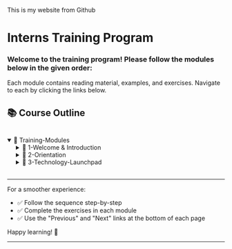 This is my website from Github
# Interns Training Program  

### Welcome to the training program! Please follow the modules below in the given order:
Each module contains reading material, examples, and exercises. Navigate to each by clicking the links below.

## 📚 Course Outline
<br>
<details open>
  <summary>📂 Training-Modules</summary>
    <ul style="list-style:none; margin:0; padding-left:20px;">
  <details>
    <summary>📂 1-Welcome & Introduction</summary>
    <ul style="list-style:none; margin:0; padding-left:20px;">
      <li style="list-style:none; margin:0; padding:0;">🧑‍💻 <a href="Welcome-Page.md">Welcome Page</a></li>
      <li style="list-style:none; margin:0; padding:0;">🎯 <a href="Training-Modules/1-Welcome-Introduction/02-Target-Audience.md">Target Audience</a></li>
    </ul>
  </details>
  <details>
    <summary>📂 2-Orientation</summary>
    <ul style="list-style:none; margin:0; padding-left:20px;">
    <details>
      <summary>📂 Soft-Skills</summary>
      <ul style="list-style:none; margin:0; padding-left:20px;">
        <li style="list-style:none; margin:0; padding:0;">📑 <a href="Training-Modules/2-Orientation/Soft-Skills/03-Soft-Skills.md">Soft Skills</a></li>
        <li style="list-style:none; margin:0; padding:0;">📑 <a href="Training-Modules/2-Orientation/Soft-Skills/04-Purpose.md">Purpose</a></li>
        <li style="list-style:none; margin:0; padding:0;">📑 <a href="Training-Modules/2-Orientation/Soft-Skills/05-Action-Bias.md">Action Bias</a></li>
        <li style="list-style:none; margin:0; padding:0;">📑 <a href="Training-Modules/2-Orientation/Soft-Skills/06-Kindness.md">Kindness</a></li>
        <li style="list-style:none; margin:0; padding:0;">📑 <a href="Training-Modules/2-Orientation/Soft-Skills/07-Gratitude.md">Gratitude</a></li>
        <li style="list-style:none; margin:0; padding:0;">📑 <a href="Training-Modules/2-Orientation/Soft-Skills/08-Acceptance.md">Acceptance</a></li>
        <li style="list-style:none; margin:0; padding:0;">📑 <a href="Training-Modules/2-Orientation/Soft-Skills/09-Devotion.md">Devotion</a></li>
        <li style="list-style:none; margin:0; padding:0;">📑 <a href="Training-Modules/2-Orientation/Soft-Skills/10-First-Principles-Thinking.md">First Principles Thinking</a></li>
        <li style="list-style:none; margin:0; padding:0;">❓ <a href="Training-Modules/2-Orientation/Soft-Skills/11-5Whys.md">Reasoning</a></li>
        <li style="list-style:none; margin:0; padding:0;">📑 <a href="Training-Modules/2-Orientation/Soft-Skills/Truth-Seeking.md">Truth Seeking</a></li>
      </ul>
    </details>
    <details>
      <summary>📂 Essential-Work-Practices</summary>
      <ul style="list-style:none; margin:0; padding-left:20px;">
        <li style="list-style:none; margin:0; padding:0;">🔧 <a href="Training-Modules/2-Orientation/Essential-Work-Practices/12-Essential-Work-Practices.md">Essential Work Practices</a></li>
        <li style="list-style:none; margin:0; padding:0;">✋ <a href="Training-Modules/2-Orientation/Essential-Work-Practices/13-Showing-Up.md">Showing Up</a></li>
        <li style="list-style:none; margin:0; padding:0;">🔭 <a href="Training-Modules/2-Orientation/Essential-Work-Practices/14-Accountability.md">Accountability</a></li>
        <li style="list-style:none; margin:0; padding:0;">📢 <a href="Training-Modules/2-Orientation/Essential-Work-Practices/15-Communication.md">Communication</a></li>
        <li style="list-style:none; margin:0; padding:0;">📑 <a href="Training-Modules/2-Orientation/Essential-Work-Practices/16-Feedback-Culture.md">Feedback-Culture</a></li>
        <li style="list-style:none; margin:0; padding:0;">⏰ <a href="Training-Modules/2-Orientation/Essential-Work-Practices/17-Time-Management.md">Time Management</a></li>
      </ul>
    </details>
    <details>
      <summary>📂 Learning-to-Learn</summary>
      <ul style="list-style:none; margin:0; padding-left:20px;">
        <li style="list-style:none; margin:0; padding:0;">📚 <a href="Training-Modules/2-Orientation/Learning-to-Learn/18-Learning-To-Learn.md">Learning To Learn</a></li>
        <li style="list-style:none; margin:0; padding:0;">🍴 <a href="Training-Modules/2-Orientation/Learning-to-Learn/19-Culinary-To-Tech.md">Culinary To Tech</a></li>
        <li style="list-style:none; margin:0; padding:0;">📑 <a href="Training-Modules/2-Orientation/Learning-to-Learn/20-Compounding-Learning.md">Compounding Learning</a></li>
      </ul>
    </details>
    <details>
      <summary>📂 Building Careers</summary>
      <ul style="list-style:none; margin:0; padding-left:20px;">
        <li style="list-style:none; margin:0; padding:0;">🚀 <a href="Training-Modules/2-Orientation/Building-Career/Building-Career.md">Building a Career</a></li>
        <li style="list-style:none; margin:0; padding:0;">🏃 <a href="Training-Modules/2-Orientation/Building-Career/Health-Wealth-Happiness.md">Health Wealth-Happiness</a></li>
        <li style="list-style:none; margin:0; padding:0;">💻 <a href="Training-Modules/2-Orientation/Building-Career/Key-Professional-Skills.md">Key Professional Skills</a></li>
        <li style="list-style:none; margin:0; padding:0;">📈 <a href="Training-Modules/2-Orientation/Building-Career/Portfolio.md">Portfolio</a></li>
        <li style="list-style:none; margin:0; padding:0;">💰 <a href="Training-Modules/2-Orientation/Building-Career/Financial-Management.md">Financial Management</a></li>
        <li style="list-style:none; margin:0; padding:0;">📑 <a href="Training-Modules/2-Orientation/Building-Career/Teams-in-Tech-Company.md">Teams in a Tech Company</a></li>
        <li style="list-style:none; margin:0; padding:0;">📑 <a href="Training-Modules/2-Orientation/Building-Career/Entrepreneur.md">Entrepreneur</a></li>
      </ul>
    </details>
    </ul>
  </details>
  <details>
    <summary>📂 3-Technology-Launchpad</summary>
    <ul style="list-style:none; margin:0; padding-left:20px;">
    <details>
      <summary>📂 Basics</summary>
      <ul style="list-style:none; margin:0; padding-left:20px;">
        <li style="list-style:none; margin:0; padding:0;">📑 <a href="Training-Modules/3-Technology-Launchpad/Basics/Input-Devices.md">Input Devices</a></li>
        <li style="list-style:none; margin:0; padding:0;">📑 <a href="Training-Modules/3-Technology-Launchpad/Basics/Coding-Practices.md">Coding Practices</a></li>
        <li style="list-style:none; margin:0; padding:0;">📑 <a href="Training-Modules/3-Technology-Launchpad/Basics/Virtual-Teams.md">Virtual Teams</a></li>
        <li style="list-style:none; margin:0; padding:0;">📑 <a href="Training-Modules/3-Technology-Launchpad/Basics/Other-Software-Applications.md">Other Software Applications</a></li>
      </ul>
    </details>
    <details>
      <summary>📂 EfficientUse-AI-Tools</summary>
      <ul style="list-style:none; margin:0; padding-left:20px;">
        <li style="list-style:none; margin:0; padding:0;">📑 <a href="Training-Modules/3-Technology-Launchpad/EfficientUse-AI-Tools/Using-AI.md">Using AI</a></li>
        <li style="list-style:none; margin:0; padding:0;">📑 <a href="Training-Modules/3-Technology-Launchpad/EfficientUse-AI-Tools/LLM-Introduction.md">LLM Introduction</a></li>
        <li style="list-style:none; margin:0; padding:0;">📑 <a href="Training-Modules/3-Technology-Launchpad/EfficientUse-AI-Tools/V0net.md">Generative UI</a></li>
        <li style="list-style:none; margin:0; padding:0;">📑 <a href="Training-Modules/3-Technology-Launchpad/EfficientUse-AI-Tools/Inter-Disciplinary.md">Inter Disciplinary</a></li>
      </ul>
    </details>
    <details>
      <summary>📂 Version-Control</summary>
      <ul style="list-style:none; margin:0; padding-left:20px;">
        <li style="list-style:none; margin:0; padding:0;">📑 <a href="Training-Modules/3-Technology-Launchpad/Version-Control/git.md">Git</a></li>
        <li style="list-style:none; margin:0; padding:0;">📑 <a href="Training-Modules/3-Technology-Launchpad/Version-Control/docker.md">Docker</a></li>
      </ul>
    </details>
    <details>
      <summary>📂 Content-Development</summary>
      <ul style="list-style:none; margin:0; padding-left:20px;">
        <li style="list-style:none; margin:0; padding:0;">📑 <a href="Training-Modules/3-Technology-Launchpad/Content-Development/Content-Development.md">Content Development</a></li>
        <li style="list-style:none; margin:0; padding:0;">📑 <a href="Training-Modules/3-Technology-Launchpad/Content-Development/Documents.md">Documents</a></li>
        <li style="list-style:none; margin:0; padding:0;">📑 <a href="Training-Modules/3-Technology-Launchpad/Content-Development/Spreadsheets.md">Spreadsheets</a></li>
        <li style="list-style:none; margin:0; padding:0;">📑 <a href="Training-Modules/3-Technology-Launchpad/Content-Development/Office-Tools.md">Office Tools</a></li>
        <li style="list-style:none; margin:0; padding:0;">📑 <a href="Training-Modules/3-Technology-Launchpad/Content-Development/index.md">index</a></li>
        <li style="list-style:none; margin:0; padding:0;">📑 <a href="Training-Modules/3-Technology-Launchpad/Content-Development/jupyter-colab.md">jupyter colab</a></li>
        <li style="list-style:none; margin:0; padding:0;">📑 <a href="Training-Modules/3-Technology-Launchpad/Content-Development/markdown.md">Markdown</a></li>
      </ul>
    </details>
    <details>
      <summary>📂 IT-Infrastructure</summary>
      <ul style="list-style:none; margin:0; padding-left:20px;">
        <li style="list-style:none; margin:0; padding:0;">📑 <a href="Training-Modules/3-Technology-Launchpad/IT-Infrastructure/IT-Infrastructure.md">IT Infrastructure</a></li>
        <li style="list-style:none; margin:0; padding:0;">📑 <a href="Training-Modules/3-Technology-Launchpad/IT-Infrastructure/Operating-Systems.md">Operating Systems</a></li>
        <li style="list-style:none; margin:0; padding:0;">📑 <a href="Training-Modules/3-Technology-Launchpad/IT-Infrastructure/Distributed-Computing.md">Distributed Computing</a></li>
        <li style="list-style:none; margin:0; padding:0;">📑 <a href="Training-Modules/3-Technology-Launchpad/IT-Infrastructure/Cloud-Computing.md">Cloud Computing</a></li>
        <li style="list-style:none; margin:0; padding:0;">📑 <a href="Training-Modules/3-Technology-Launchpad/IT-Infrastructure/Containers.md">Containers</a></li>
        <li style="list-style:none; margin:0; padding:0;">📑 <a href="Training-Modules/3-Technology-Launchpad/IT-Infrastructure/Server-Systems.md">Server Systems</a></li>
        <li style="list-style:none; margin:0; padding:0;">📑 <a href="Training-Modules/3-Technology-Launchpad/IT-Infrastructure/Virtualization.md">Virtualization</a></li>
      </ul>
    </details>
    <details>
      <summary>📂 Databases</summary>
      <ul style="list-style:none; margin:0; padding-left:20px;">
        <li style="list-style:none; margin:0; padding:0;">📑 <a href="Training-Modules/3-Technology-Launchpad/Databases/Databases.md">Databases</a></li>
        <li style="list-style:none; margin:0; padding:0;">📑 <a href="Training-Modules/3-Technology-Launchpad/Databases/NoSql.md">NoSql</a></li>
        <li style="list-style:none; margin:0; padding:0;">📑 <a href="Training-Modules/3-Technology-Launchpad/Databases/sql.md">Sql</a></li>
      </ul>
    </details>
    <details>
      <summary>📂 Networking-Concepts</summary>
      <ul style="list-style:none; margin:0; padding-left:20px;">
        <li style="list-style:none; margin:0; padding:0;">📑 <a href="Training-Modules/3-Technology-Launchpad/Networking-Concepts/Basics of Networking.md">Introduction to Networking</a></li>
        <li style="list-style:none; margin:0; padding:0;">📑 <a href="Training-Modules/3-Technology-Launchpad/Networking-Concepts/IP_Addressing.md">IP Addressing (IPv4 & IPv6)</a></li>
        <li style="list-style:none; margin:0; padding:0;">📑 <a href="Training-Modules/3-Technology-Launchpad/Networking-Concepts/MACAddress.md">MAC Address</a></li>
        <li style="list-style:none; margin:0; padding:0;">📑 <a href="Training-Modules/3-Technology-Launchpad/Networking-Concepts/OSI_TCPIP_Models.md">OSI & TCP/IP Models</a></li>
        <li style="list-style:none; margin:0; padding:0;">📑 <a href="Training-Modules/3-Technology-Launchpad/Networking-Concepts/TCP_UDP.md">TCP vs UDP</a></li>
        <li style="list-style:none; margin:0; padding:0;">📑 <a href="Training-Modules/3-Technology-Launchpad/Networking-Concepts/Ports_Protocols.md">Ports & Protocols</a></li>
        <li style="list-style:none; margin:0; padding:0;">📑 <a href="Training-Modules/3-Technology-Launchpad/Networking-Concepts/DNS.md">DNS (Domain Name System)</a></li>
        <li style="list-style:none; margin:0; padding:0;">📑 <a href="Training-Modules/3-Technology-Launchpad/Networking-Concepts/Client-Servermodel.md">Client-Server model</a></li>
        <li style="list-style:none; margin:0; padding:0;">📑 <a href="Training-Modules/3-Technology-Launchpad/Networking-Concepts/VPN.md">VPN (Virtual Private Network)</a></li>        
        <li style="list-style:none; margin:0; padding:0;">📑 <a href="Training-Modules/3-Technology-Launchpad/Networking-Concepts/DOS_DDOS.md">DoS and DDoS Attacks</a></li>
        <li style="list-style:none; margin:0; padding:0;">📑 <a href="Training-Modules/3-Technology-Launchpad/Networking-Concepts/Key_Terms.md">Key Terms</a></li>
        <li style="list-style:none; margin:0; padding:0;">📑 <a href="Training-Modules/3-Technology-Launchpad/Networking-Concepts/Resources.md">References & Resources</a></li>
      </ul>
    </details>
        <details>      
      <summary>📂 Software-Development</summary>
      <ul style="list-style:none; margin:0; padding-left:20px;">
      <details>
        <summary>📂 AIAgents-AgenticAI-MCP</summary>
        <ul style="list-style:none; margin:0; padding-left:20px;">
          <li style="list-style:none; margin:0; padding:0;">📑 <a href="Training-Modules/3-Technology-Launchpad/Software-Development/AIAgents-AgenticAI-MCP/AI-Agents-LangChain.md">AI Agents - LangChain</a></li>
          <li style="list-style:none; margin:0; padding:0;">📑 <a href="Training-Modules/3-Technology-Launchpad/Software-Development/AIAgents-AgenticAI-MCP/mcp_server.md">MCP Server</a></li>
        </ul>
      </details>
      <details>
        <summary>📂 Server-Development</summary>
        <ul style="list-style:none; margin:0; padding-left:20px;">
          <li style="list-style:none; margin:0; padding:0;">📑 <a href="Training-Modules/3-Technology-Launchpad/Software-Development/Server-Development/REST-API.md">REST-API</a></li>
          <li style="list-style:none; margin:0; padding:0;">📑 <a href="Training-Modules/3-Technology-Launchpad/Software-Development/Server-Development/http-api.md">http-api</a></li>
          <li style="list-style:none; margin:0; padding:0;">📑 <a href="Training-Modules/3-Technology-Launchpad/Software-Development/Server-Development/shell-scripting.md">shell-scripting</a></li>
        </ul>
      </details>
      <details>
        <summary>📂 Testing</summary>
        <ul style="list-style:none; margin:0; padding-left:20px;">
          <li style="list-style:none; margin:0; padding:0;">📑 <a href="Training-Modules/3-Technology-Launchpad/Software-Development/Testing/Testing.md">Testing</a></li>
        </ul>
      </details>
      <details>
        <summary>📂 Deployment</summary>
        <ul style="list-style:none; margin:0; padding-left:20px;">
          <li style="list-style:none; margin:0; padding:0;">📑 <a href="Training-Modules/3-Technology-Launchpad/Software-Development/Deployment/Deployment.md">Deployment</a></li>
        </ul>
      </details>
      <details>
        <summary>📂 Web-App-Dev</summary>
        <ul style="list-style:none; margin:0; padding-left:20px;">
          <li style="list-style:none; margin:0; padding:0;">📑 <a href="Training-Modules/3-Technology-Launchpad/Software-Development/Web-App-Dev/css.md">CSS</a></li>
          <li style="list-style:none; margin:0; padding:0;">📑 <a href="Training-Modules/3-Technology-Launchpad/Software-Development/Web-App-Dev/html.md">HTML</a></li>
          <li style="list-style:none; margin:0; padding:0;">📑 <a href="Training-Modules/3-Technology-Launchpad/Software-Development/Web-App-Dev/react.md">React</a></li>
          <li style="list-style:none; margin:0; padding:0;">📑 <a href="Training-Modules/3-Technology-Launchpad/Software-Development/Web-App-Dev/Full-Stack.md">Full Stack Development</a></li>
        </ul>
      </details>
      </ul>
    </details>
    <details>
      <summary>📂 Cybersecurity</summary>
      <ul style="list-style:none; margin:0; padding-left:20px;">
        <li style="list-style:none; margin:0; padding:0;">📑 <a href="Training-Modules/3-Technology-Launchpad/Cybersecurity/Cybersecurity.md">Cybersecurity</a></li>
      </ul>
    </details>
    <details>
      <summary>📂 Compliance</summary>
      <ul style="list-style:none; margin:0; padding-left:20px;">
        <li style="list-style:none; margin:0; padding:0;">📑 <a href="Training-Modules/3-Technology-Launchpad/Compliance/Compliance-Standards.md">Compliance Standards</a></li>
      </ul>
    </details>
    <details>
      <summary>📂 Data-Literacy</summary>
      <ul style="list-style:none; margin:0; padding-left:20px;">
        <li style="list-style:none; margin:0; padding:0;">📑 <a href="Training-Modules/3-Technology-Launchpad/Data-Literacy/Data-Governance.md">Data Governance</a></li>
        <li style="list-style:none; margin:0; padding:0;">📑 <a href="Training-Modules/3-Technology-Launchpad/Data-Literacy/Data-Insights-Stories.md">Data Insights & Stories</a></li>
        <li style="list-style:none; margin:0; padding:0;">📑 <a href="Training-Modules/3-Technology-Launchpad/Data-Literacy/Data-Literacy.md">Data Literacy</a></li>
        <li style="list-style:none; margin:0; padding:0;">📑 <a href="Training-Modules/3-Technology-Launchpad/Data-Literacy/Data-Operations.md">Data Operations</a></li>
        <li style="list-style:none; margin:0; padding:0;">📑 <a href="Training-Modules/3-Technology-Launchpad/Data-Literacy/Using-AI.md">Using AI</a></li>
      </ul>
    </details>
    </ul>
  </details>
  </ul>
</details>
<br>

---




For a smoother experience:
- ✅ Follow the sequence step-by-step
- ✅ Complete the exercises in each module
- ✅ Use the "Previous" and "Next" links at the bottom of each page

Happy learning! 🚀

---
